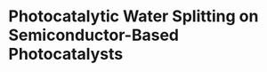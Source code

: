 
# Photocatalytic Water Splitting on Semiconductor-Based Photocatalysts 
<auth-url url="https://typro-zh.oss-cn-shanghai.aliyuncs.com/imgs/li2017.pdf"/>


